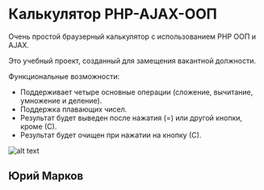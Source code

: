 # Калькулятор PHP-AJAX-ООП

Очень простой браузерный калькулятор с использованием PHP ООП и AJAX.

Это учебный проект, созданный для замещения вакантной должности.

Функциональные возможности:
* Поддерживает четыре основные операции (сложение, вычитание, умножение и деление).
* Поддержка плавающих чисел.
* Результат будет выведен после нажатия (=) или другой кнопки, кроме (С).
* Результат будет очищен при нажатии на кнопку (С).

![alt text](https://cloud.githubusercontent.com/assets/25840900/23059422/64c88e8e-f50a-11e6-9a53-431f29798017.png)

## Юрий Марков